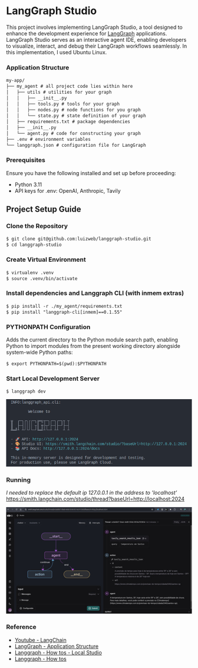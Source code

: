 
# LangGraph Studio 

This project involves implementing LangGraph Studio, a tool designed to enhance the development experience for [LangGraph](https://www.langchain.com/langgraph) applications. LangGraph Studio serves as an interactive agent IDE, enabling developers to visualize, interact, and debug their LangGraph workflows seamlessly. In this implementation, I used Ubuntu Linux.


### Application Structure

```
my-app/
├── my_agent # all project code lies within here
│   ├── utils # utilities for your graph
│   │   ├── __init__.py
│   │   ├── tools.py # tools for your graph
│   │   ├── nodes.py # node functions for you graph
│   │   └── state.py # state definition of your graph
│   ├── requirements.txt # package dependencies
│   ├── __init__.py
│   └── agent.py # code for constructing your graph
├── .env # environment variables
└── langgraph.json # configuration file for LangGraph
```


### Prerequisites  

Ensure you have the following installed and set up before proceeding:  
- Python 3.11  
- API keys for .env: OpenAI, Anthropic, Tavily



## Project Setup Guide

### Clone the Repository
```
$ git clone git@github.com:luizweb/langgraph-studio.git
$ cd langgraph-studio
```

### Create Virtual Environment
```
$ virtualenv .venv
$ source .venv/bin/activate
```


### Install dependencies and Langgraph CLI (with inmem extras)
```
$ pip install -r ./my_agent/requirements.txt
$ pip install "langgraph-cli[inmem]==0.1.55"
```


### PYTHONPATH Configuration
Adds the current directory to the Python module search path, enabling Python to import modules from the present working directory alongside system-wide Python paths:
```
$ export PYTHONPATH=$(pwd):$PYTHONPATH
```




### Start Local Development Server
```
$ langgraph dev
```

![langgraph dev](./images/langgraph_dev.png "langgraph dev")


### Running

*I needed to replace the default ip 127.0.0.1 in the address to 'localhost'*
https://smith.langchain.com/studio/thread?baseUrl=http://localhost:2024

![running studio](./images/running.jpg "running studio")


### Reference
- [Youtube - LangChain](https://youtu.be/o9CT5ohRHzY?si=YMmxo2E5pPYfufxx)
- [LangGraph - Application Structure](https://langchain-ai.github.io/langgraph/concepts/application_structure/#related)
- [Langgraph - How tos - Local Studio](https://langchain-ai.github.io/langgraph/how-tos/local-studio/#use-the-studio)
- [Langgraph - How tos](https://langchain-ai.github.io/langgraph/how-tos/)
